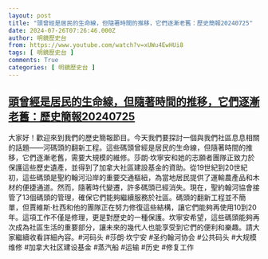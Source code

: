 ```yaml
---
layout: post
title: "頭曾經是居民的生命線，但隨著時間的推移，它們逐漸老舊：歷史簡報20240725"
date: 2024-07-26T07:26:46.000Z
author: 明鏡歷史台
from: https://www.youtube.com/watch?v=xUWu4EwHUi8
tags: [ 明鏡歷史台 ]
comments: True
categories: [ 明鏡歷史台 ]
---
```

<!--1721978806000-->
[頭曾經是居民的生命線，但隨著時間的推移，它們逐漸老舊：歷史簡報20240725](https://www.youtube.com/watch?v=xUWu4EwHUi8)
------

<div>
大家好！歡迎來到我們的歷史簡報節目。今天我們要探討一個與我們社區息息相關的話題——河碼頭的翻新工程。這些碼頭曾經是居民的生命線，但隨著時間的推移，它們逐漸老舊，需要大規模的維修。莎朗·坎寧安和她的志願者團隊正致力於保護這些歷史遺產，並得到了加拿大社區建設基金的資助。從19世紀到20世紀初，這些碼頭是聖約翰河沿岸的重要交通樞紐，為當地居民提供了運輸農產品和木材的便捷通道。然而，隨著時代變遷，許多碼頭已經消失。現在，聖約翰河協會接管了13個碼頭的管理，確保它們能夠繼續服務於社區。碼頭的翻新工程並不簡單，但賈維斯·杜西和他的團隊正在努力修復這些結構，讓它們能夠再使用10到20年。這項工作不僅是修理，更是對歷史的一種保護。坎寧安希望，這些碼頭能夠再次成為社區生活的重要部分，讓未來的幾代人也能享受到它們的便利和樂趣。請大家繼續收看詳細內容。#河码头 #莎朗·坎宁安 #圣约翰河协会 #公共码头 #大规模维修 #加拿大社区建设基金 #蒸汽船 #运输 #历史 #修复工作
</div>
